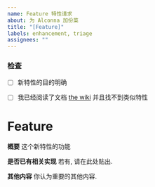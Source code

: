 ```yaml
---
name: Feature 特性请求
about: 为 Alconna 加份菜
title: "[Feature]"
labels: enhancement, triage
assignees: ""
---
```


### 检查

* [ ] 新特性的目的明确
* [ ] 我已经阅读了文档 [the wiki](https://github.com/RF-Tar-Railt/Cesloi/wiki/Alconna-Introduction) 并且找不到类似特性


# Feature
**概要**
这个新特性的功能

**是否已有相关实现**
若有, 请在此处贴出.

**其他内容**
你认为重要的其他内容.